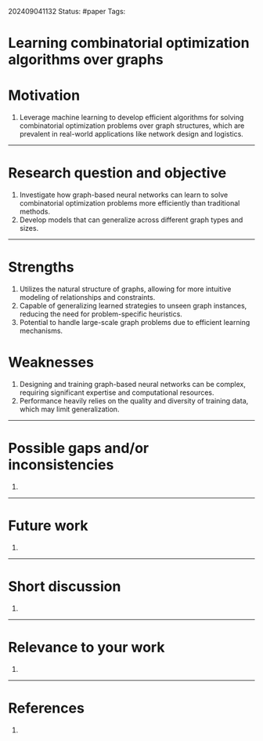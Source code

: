 202409041132
Status: #paper
Tags:

# Learning combinatorial optimization algorithms over graphs

# Motivation
1. Leverage machine learning to develop efficient algorithms for solving combinatorial optimization problems over graph structures, which are prevalent in real-world applications like network design and logistics.

------

# Research question and objective
1. Investigate how graph-based neural networks can learn to solve combinatorial optimization problems more efficiently than traditional methods.
2. Develop models that can generalize across different graph types and sizes.

--------
# Strengths
1. Utilizes the natural structure of graphs, allowing for more intuitive modeling of relationships and constraints.
2. Capable of generalizing learned strategies to unseen graph instances, reducing the need for problem-specific heuristics.
3. Potential to handle large-scale graph problems due to efficient learning mechanisms.

# Weaknesses
1. Designing and training graph-based neural networks can be complex, requiring significant expertise and computational resources.
2. Performance heavily relies on the quality and diversity of training data, which may limit generalization.
---------

# Possible gaps and/or inconsistencies
1. 

--------

# Future work
1. 

------
# Short discussion
1. 

-----

# Relevance to your work
1. 

-------
# References

1. 
